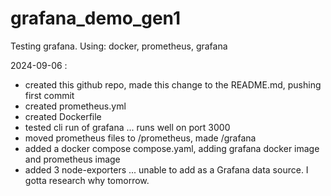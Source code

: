 # grafana_demo_gen1
Testing grafana. Using: docker, prometheus, grafana

2024-09-06 : 
- created this github repo, made this change to the README.md, pushing first commit
- created prometheus.yml
- created Dockerfile
- tested cli run of grafana ... runs well on port 3000
- moved prometheus files to /prometheus, made /grafana
- added a docker compose compose.yaml, adding grafana docker image and prometheus image
- added 3 node-exporters ... unable to add as a Grafana data source. I gotta research why tomorrow.